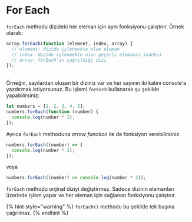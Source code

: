 # For Each

`forEach` methodu dizideki her eleman için aynı fonksiyonu çalıştırır. Örnek olarak:

```javascript
array.forEach(function (element, index, array) {
  // element: dizide işlenmekte olan eleman
  // index: dizide işlenmekte olan geçerli elemanın indeksi
  // array: forEach'in çağrıldığı dizi
});
```

\
Örneğin, sayılardan oluşan bir diziniz var ve her sayının iki katını console'a yazdırmak istiyorsunuz. Bu işlemi `forEach` kullanarak şu şekilde yapabilirsiniz:

```typescript
let numbers = [1, 2, 3, 4, 5];
numbers.forEach(function (number) {
  console.log(number * 2);
});
```

Ayrıca `forEach` methoduna _arrow function_ ile de fonksiyon verebilirsiniz.

```typescript
numbers.forEach((number) => {
  console.log(number * 2);
});
```

veya

```typescript
numbers.forEach((number) => console.log(number * 2));
```

&#x20;`forEach` methodu orijinal diziyi değiştirmez. Sadece dizinin elemanları üzerinde işlem yapar ve her eleman için sağlanan fonksiyonu çalıştırır.

{% hint style="warning" %}
`forEach()` methodu bu şekilde tek başına çağrılmaz.
{% endhint %}
